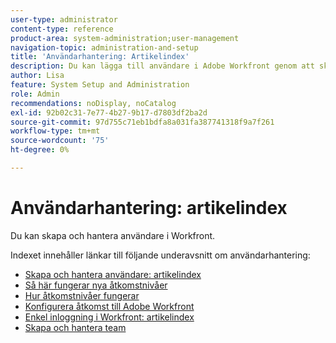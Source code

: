 ```yaml
---
user-type: administrator
content-type: reference
product-area: system-administration;user-management
navigation-topic: administration-and-setup
title: 'Användarhantering: Artikelindex'
description: Du kan lägga till användare i Adobe Workfront genom att skapa enskilda användare från grunden eller genom att kopiera befintliga användare.
author: Lisa
feature: System Setup and Administration
role: Admin
recommendations: noDisplay, noCatalog
exl-id: 92b02c31-7e77-4b27-9b17-d7803df2ba2d
source-git-commit: 97d755c71eb1bdfa8a031fa387741318f9a7f261
workflow-type: tm+mt
source-wordcount: '75'
ht-degree: 0%

---
```


# Användarhantering: artikelindex

<!-- Audited: 5/2025 -->

Du kan skapa och hantera användare i Workfront.

Indexet innehåller länkar till följande underavsnitt om användarhantering:

* [Skapa och hantera användare: artikelindex](../../administration-and-setup/add-users/create-and-manage-users/create-and-manage-users.md)
* [Så här fungerar nya åtkomstnivåer](/help/quicksilver/administration-and-setup/add-users/how-access-levels-work/access-levels-toc.md)
* [Hur åtkomstnivåer fungerar](../../administration-and-setup/add-users/access-levels-and-object-permissions/access-levels.md)
* [Konfigurera åtkomst till Adobe Workfront](../../administration-and-setup/add-users/configure-and-grant-access/configure-access.md)
* [Enkel inloggning i Workfront: artikelindex](../../administration-and-setup/add-users/single-sign-on/single-sign-on.md)
* [Skapa och hantera team](../../administration-and-setup/add-users/create-and-manage-teams/create-and-manage-teams.md)
